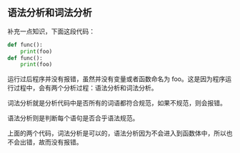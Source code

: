## 语法分析和词法分析

补充一点知识，下面这段代码：

```python
def func():
    print(foo)
def func():
    print(foo)
```

运行过后程序并没有报错，虽然并没有变量或者函数命名为 foo。这是因为程序运行过程中，会有两个分析过程：语法分析和词法分析。

词法分析就是分析代码中是否所有的词语都符合规范，如果不规范，则会报错。

语法分析则是判断每个语句是否合乎语法规范。

上面的两个代码，词法分析是可以的，语法分析因为不会进入到函数体中，所以也不会出错，故而没有报错。
